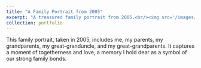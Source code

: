 ```yaml
---
title: "A Family Portrait from 2005"
excerpt: "A treasured family portrait from 2005.<br/><img src='/images/family_photo.jpg'>"
collection: portfolio
---
```


This family portrait, taken in 2005, includes me, my parents, my grandparents, my great-granduncle, and my great-grandparents. It captures a moment of togetherness and love, a memory I hold dear as a symbol of our strong family bonds.
